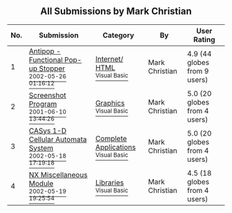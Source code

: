 ﻿<div align="center">

## All Submissions by Mark Christian

</div>

No.  | Submission | Category | By   | User Rating
---- | ---------- | -------- | ---- | -----------
1 | [Antipop \- Functional Pop\-up Stopper<br /><sup>2002-05-26 01:16:12</sup>](https://github.com/Planet-Source-Code/mark-christian-antipop-functional-pop-up-stopper__1-35096) | [Internet/ HTML<br /><sup>Visual Basic</sup>](../ByCategory/internet-html__1-34.md) | Mark Christian | 4.9 (44 globes from 9 users)
2 | [Screenshot Program<br /><sup>2001-06-10 13:44:26</sup>](https://github.com/Planet-Source-Code/mark-christian-screenshot-program__1-23953) | [Graphics<br /><sup>Visual Basic</sup>](../ByCategory/graphics__1-46.md) | Mark Christian | 5.0 (20 globes from 4 users)
3 | [CASys 1\-D Cellular Automata System<br /><sup>2002-05-18 17:19:18</sup>](https://github.com/Planet-Source-Code/mark-christian-casys-1-d-cellular-automata-system__1-34915) | [Complete Applications<br /><sup>Visual Basic</sup>](../ByCategory/complete-applications__1-27.md) | Mark Christian | 5.0 (20 globes from 4 users)
4 | [NX Miscellaneous Module<br /><sup>2002-05-19 19:25:54</sup>](https://github.com/Planet-Source-Code/mark-christian-nx-miscellaneous-module__1-34918) | [Libraries<br /><sup>Visual Basic</sup>](../ByCategory/libraries__1-49.md) | Mark Christian | 4.5 (18 globes from 4 users)
